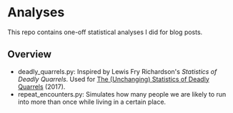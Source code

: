 # Analyses

This repo contains one-off statistical analyses I did for blog posts.

## Overview

* deadly_quarrels.py: Inspired by Lewis Fry Richardson's *Statistics of Deadly Quarrels*. Used for [The (Unchanging) Statistics of Deadly Quarrels](https://towardsdatascience.com/the-unchanging-statistics-of-deadly-quarrels-31cd8ab49a17) (2017).
* repeat_encounters.py: Simulates how many people we are likely to run into more than once while living in a certain place.
